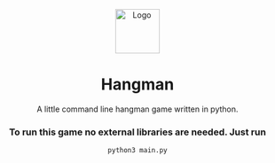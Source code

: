 <div align="center">
  <img src="https://cdn-icons-png.flaticon.com/512/7431/7431997.png" alt="Logo" width="80" height="80"/>
  <h1> Hangman </h1>
  <p>A little command line hangman game written in python.</p>
  <h3>To run this game no external libraries are needed. Just run</h3>
  <code> python3 main.py </code>
</div>
